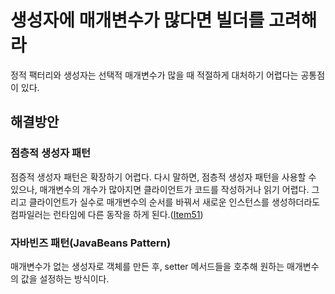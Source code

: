 # 생성자에 매개변수가 많다면 빌더를 고려해라

정적 팩터리와 생성자는 선택적 매개변수가 많을 때 적절하게 대처하기 어렵다는 공통점이 있다.

## 해결방안
### 점층적 생성자 패턴
점증적 생성자 패턴은 확장하기 어렵다. 다시 말하면, 점층적 생성자 패턴을 사용할 수 있으나, 매개변수의 개수가 많아지면 클라이언트가 코드를 작성하거나 읽기 어렵다. 그리고 클라이언트가 실수로 매개변수의 순서를 바꿔서 새로운 인스턴스를 생성하더라도 컴파일러는 런타임에 다른 동작을 하게 된다.([Item51](https://github.com/ikkjun/Effective_Java/blob/main/Item51.md))

### 자바빈즈 패턴(JavaBeans Pattern)
매개변수가 없는 생성자로 객체를 만든 후, setter 메서드들을 호추해 원하는 매개변수의 값을 설정하는 방식이다.